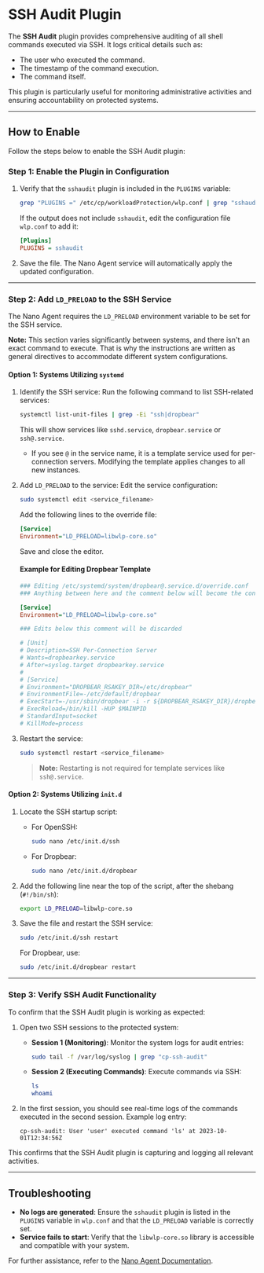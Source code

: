 # SSH Audit Plugin

The **SSH Audit** plugin provides comprehensive auditing of all shell commands executed via SSH. It logs critical details such as:
- The user who executed the command.
- The timestamp of the command execution.
- The command itself.

This plugin is particularly useful for monitoring administrative activities and ensuring accountability on protected systems.

---

## How to Enable

Follow the steps below to enable the SSH Audit plugin:

### Step 1: Enable the Plugin in Configuration
1. Verify that the `sshaudit` plugin is included in the `PLUGINS` variable:
   ```sh
   grep "PLUGINS =" /etc/cp/workloadProtection/wlp.conf | grep "sshaudit"
   ```
   If the output does not include `sshaudit`, edit the configuration file `wlp.conf` to add it:
   ```ini
   [Plugins]
   PLUGINS = sshaudit
   ```
2. Save the file. The Nano Agent service will automatically apply the updated configuration.

---

### Step 2: Add `LD_PRELOAD` to the SSH Service
The Nano Agent requires the `LD_PRELOAD` environment variable to be set for the SSH service.

**Note:** This section varies significantly between systems, and there isn't an exact command to execute. That is why the instructions are written as general directives to accommodate different system configurations.

#### Option 1: Systems Utilizing `systemd`
1. Identify the SSH service:
   Run the following command to list SSH-related services:
   ```sh
   systemctl list-unit-files | grep -Ei "ssh|dropbear"
   ```
   This will show services like `sshd.service`, `dropbear.service` or `ssh@.service`.

   - If you see `@` in the service name, it is a template service used for per-connection servers. Modifying the template applies changes to all new instances.

2. Add `LD_PRELOAD` to the service:
   Edit the service configuration:
   ```sh
   sudo systemctl edit <service_filename>
   ```
   Add the following lines to the override file:
   ```ini
   [Service]
   Environment="LD_PRELOAD=libwlp-core.so"
   ```
   Save and close the editor.

   #### Example for Editing Dropbear Template
   ```ini
   ### Editing /etc/systemd/system/dropbear@.service.d/override.conf
   ### Anything between here and the comment below will become the contents of the drop-in file

   [Service]
   Environment="LD_PRELOAD=libwlp-core.so"

   ### Edits below this comment will be discarded

   # [Unit]
   # Description=SSH Per-Connection Server
   # Wants=dropbearkey.service
   # After=syslog.target dropbearkey.service
   #
   # [Service]
   # Environment="DROPBEAR_RSAKEY_DIR=/etc/dropbear"
   # EnvironmentFile=-/etc/default/dropbear
   # ExecStart=-/usr/sbin/dropbear -i -r ${DROPBEAR_RSAKEY_DIR}/dropbear_rsa_host_key  $DROPBEAR_EXTRA_ARGS
   # ExecReload=/bin/kill -HUP $MAINPID
   # StandardInput=socket
   # KillMode=process
   ```

3. Restart the service:
   ```sh
   sudo systemctl restart <service_filename>
   ```
   > **Note:** Restarting is not required for template services like `ssh@.service`.


#### Option 2: Systems Utilizing `init.d`
1. Locate the SSH startup script:
   - For OpenSSH:
     ```sh
     sudo nano /etc/init.d/ssh
     ```
   - For Dropbear:
     ```sh
     sudo nano /etc/init.d/dropbear
     ```

2. Add the following line near the top of the script, after the shebang (`#!/bin/sh`):
   ```sh
   export LD_PRELOAD=libwlp-core.so
   ```

3. Save the file and restart the SSH service:
   ```sh
   sudo /etc/init.d/ssh restart
   ```
   For Dropbear, use:
   ```sh
   sudo /etc/init.d/dropbear restart
   ```
---

### Step 3: Verify SSH Audit Functionality
To confirm that the SSH Audit plugin is working as expected:

1. Open two SSH sessions to the protected system:
   - **Session 1 (Monitoring)**: Monitor the system logs for audit entries:
     ```sh
     sudo tail -f /var/log/syslog | grep "cp-ssh-audit"
     ```
   - **Session 2 (Executing Commands)**: Execute commands via SSH:
     ```sh
     ls
     whoami
     ```

2. In the first session, you should see real-time logs of the commands executed in the second session. Example log entry:
   ```
   cp-ssh-audit: User 'user' executed command 'ls' at 2023-10-01T12:34:56Z
   ```

This confirms that the SSH Audit plugin is capturing and logging all relevant activities.

---

## Troubleshooting
- **No logs are generated**: Ensure the `sshaudit` plugin is listed in the `PLUGINS` variable in `wlp.conf` and that the `LD_PRELOAD` variable is correctly set.
- **Service fails to start**: Verify that the `libwlp-core.so` library is accessible and compatible with your system.

For further assistance, refer to the [Nano Agent Documentation](https://sc1.checkpoint.com/documents/Infinity_Portal/WebAdminGuides/EN/Quantum-IoT-Nano-Agent-Installation/Default.htm).